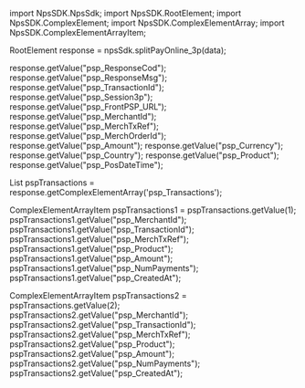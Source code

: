 import NpsSDK.NpsSdk;
import NpsSDK.RootElement;
import NpsSDK.ComplexElement;
import NpsSDK.ComplexElementArray;
import NpsSDK.ComplexElementArrayItem;

RootElement response = npsSdk.splitPayOnline_3p(data);

response.getValue("psp_ResponseCod");
response.getValue("psp_ResponseMsg");
response.getValue("psp_TransactionId");
response.getValue("psp_Session3p");
response.getValue("psp_FrontPSP_URL");
response.getValue("psp_MerchantId");
response.getValue("psp_MerchTxRef");
response.getValue("psp_MerchOrderId");
response.getValue("psp_Amount");
response.getValue("psp_Currency");
response.getValue("psp_Country");
response.getValue("psp_Product");
response.getValue("psp_PosDateTime");

List<ComplexElementArrayItem> pspTransactions = response.getComplexElementArray('psp_Transactions');

ComplexElementArrayItem pspTransactions1 = pspTransactions.getValue(1);
pspTransactions1.getValue("psp_MerchantId");
pspTransactions1.getValue("psp_TransactionId");
pspTransactions1.getValue("psp_MerchTxRef");
pspTransactions1.getValue("psp_Product");
pspTransactions1.getValue("psp_Amount");
pspTransactions1.getValue("psp_NumPayments");
pspTransactions1.getValue("psp_CreatedAt");


ComplexElementArrayItem pspTransactions2 = pspTransactions.getValue(2);
pspTransactions2.getValue("psp_MerchantId");
pspTransactions2.getValue("psp_TransactionId");
pspTransactions2.getValue("psp_MerchTxRef");
pspTransactions2.getValue("psp_Product");
pspTransactions2.getValue("psp_Amount");
pspTransactions2.getValue("psp_NumPayments");
pspTransactions2.getValue("psp_CreatedAt");


